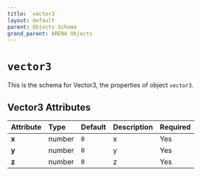 ```yaml
---
title: `vector3`
layout: default
parent: Objects Schema
grand_parent: ARENA Objects
---
```


<!--CAUTION: This file is autogenerated from https://github.com/arenaxr/arena-schemas. Changes made here may be overwritten.-->


`vector3`
=========


This is the schema for Vector3, the properties of object `vector3`.

Vector3 Attributes
-------------------

|Attribute|Type|Default|Description|Required|
| :--- | :--- | :--- | :--- | :--- |
|**x**|number|```0```|x|Yes|
|**y**|number|```0```|y|Yes|
|**z**|number|```0```|z|Yes|
